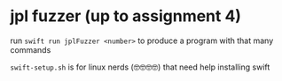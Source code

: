 # jpl fuzzer (up to assignment 4)

run `swift run jplFuzzer <number>` to produce a program with that many commands

`swift-setup.sh` is for linux nerds (🤓🤓🤓🤓) that need help installing swift
